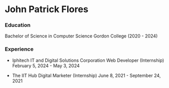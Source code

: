 # John Patrick Flores

### Education

Bachelor of Science in Computer Science
Gordon College (2020 - 2024)


### Experience

- Iphitech IT and Digital Solutions Corporation
    Web Developer (Internship)
    February 5, 2024 - May 3, 2024

- The IIT Hub
    Digital Marketer (Internship)
    June 8, 2021 - September 24, 2021
